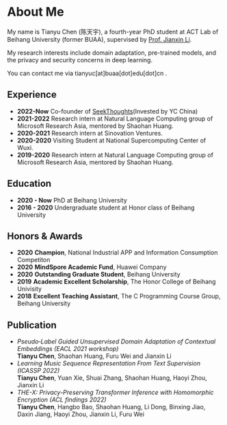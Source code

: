 # About Me

My name is Tianyu Chen (陈天宇), a fourth-year PhD student at ACT Lab of Beihang University (former BUAA), supervised by [Prof. Jianxin Li](http://act.buaa.edu.cn/lijx/index.html). 

My research interests include domain adaptation, pre-trained models, and the privacy and security concerns in deep learning.

You can contact me via tianyuc[at]buaa[dot]edu[dot]cn .

## Experience
- **2022-Now**  Co-founder of [SeekThoughts](https://www.seekthought.com/)(Invested by YC China)
- **2021-2022** Research intern at Natural Language Computing group of Microsoft Research Asia, mentored by Shaohan Huang.
- **2020-2021** Research intern at Sinovation Ventures.
- **2020-2020** Visiting Student at National Supercomputing Center of Wuxi.
- **2019-2020** Research intern at Natural Language Computing group of Microsoft Research Asia, mentored by Shaohan Huang.

## Education

- **2020 - Now**  PhD at Beihang University
- **2016 - 2020** Undergraduate student at Honor class of Beihang University

## Honors & Awards

- **2020** **Champion**, National Industrial APP and Information Consumption Competiton
- **2020** **MindSpore Academic Fund**, Huawei Company
- **2020** **Outstanding Graduate Student**, Beihang University
- **2019** **Academic Excellent Scholarship**, The Honor College of Beihang Univisity
- **2018** **Excellent Teaching Assistant**, The C Programming Course Group, Beihang University  


## Publication

- *Pseudo‑Label Guided Unsupervised Domain Adaptation of Contextual Embeddings (EACL 2021 workshop)*  
  **Tianyu Chen**, Shaohan Huang, Furu Wei and Jianxin Li
- *Learning Music Sequence Representation From Text Supervision (ICASSP 2022)*  
  **Tianyu Chen**, Yuan Xie, Shuai Zhang, Shaohan Huang, Haoyi Zhou, Jianxin Li
- *THE-X: Privacy-Preserving Transformer Inference with Homomorphic Encryption (ACL findings 2022)*  
  **Tianyu Chen**, Hangbo Bao, Shaohan Huang, Li Dong, Binxing Jiao, Daxin Jiang, Haoyi Zhou, Jianxin Li, Furu Wei

